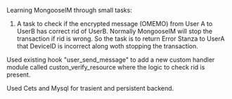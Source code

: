 Learning MongooseIM through small tasks:

1. A task to check if the encrypted message (OMEMO) from User A to UserB has correct rid of UserB. 
Normally MongooseIM will stop the transaction if rid is wrong. So the task is to return Error Stanza to UserA that DeviceID is incorrect along woth stopping the transaction.

Used existing hook "user_send_message" to add a new custom handler module called custon_verify_resource where the logic to check rid is present.

Used Cets and Mysql for trasient and persistent backend. 

